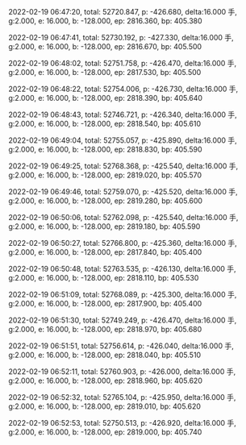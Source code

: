 2022-02-19 06:47:20, total: 52720.847, p: -426.680, delta:16.000 手, g:2.000, e: 16.000, b: -128.000, ep: 2816.360, bp: 405.380

2022-02-19 06:47:41, total: 52730.192, p: -427.330, delta:16.000 手, g:2.000, e: 16.000, b: -128.000, ep: 2816.670, bp: 405.500

2022-02-19 06:48:02, total: 52751.758, p: -426.470, delta:16.000 手, g:2.000, e: 16.000, b: -128.000, ep: 2817.530, bp: 405.500

2022-02-19 06:48:22, total: 52754.006, p: -426.730, delta:16.000 手, g:2.000, e: 16.000, b: -128.000, ep: 2818.390, bp: 405.640

2022-02-19 06:48:43, total: 52746.721, p: -426.340, delta:16.000 手, g:2.000, e: 16.000, b: -128.000, ep: 2818.540, bp: 405.610

2022-02-19 06:49:04, total: 52755.057, p: -425.890, delta:16.000 手, g:2.000, e: 16.000, b: -128.000, ep: 2818.830, bp: 405.590

2022-02-19 06:49:25, total: 52768.368, p: -425.540, delta:16.000 手, g:2.000, e: 16.000, b: -128.000, ep: 2819.020, bp: 405.570

2022-02-19 06:49:46, total: 52759.070, p: -425.520, delta:16.000 手, g:2.000, e: 16.000, b: -128.000, ep: 2819.280, bp: 405.600

2022-02-19 06:50:06, total: 52762.098, p: -425.540, delta:16.000 手, g:2.000, e: 16.000, b: -128.000, ep: 2819.180, bp: 405.590

2022-02-19 06:50:27, total: 52766.800, p: -425.360, delta:16.000 手, g:2.000, e: 16.000, b: -128.000, ep: 2817.840, bp: 405.400

2022-02-19 06:50:48, total: 52763.535, p: -426.130, delta:16.000 手, g:2.000, e: 16.000, b: -128.000, ep: 2818.110, bp: 405.530

2022-02-19 06:51:09, total: 52768.089, p: -425.300, delta:16.000 手, g:2.000, e: 16.000, b: -128.000, ep: 2817.900, bp: 405.400

2022-02-19 06:51:30, total: 52749.249, p: -426.470, delta:16.000 手, g:2.000, e: 16.000, b: -128.000, ep: 2818.970, bp: 405.680

2022-02-19 06:51:51, total: 52756.614, p: -426.040, delta:16.000 手, g:2.000, e: 16.000, b: -128.000, ep: 2818.040, bp: 405.510

2022-02-19 06:52:11, total: 52760.903, p: -426.000, delta:16.000 手, g:2.000, e: 16.000, b: -128.000, ep: 2818.960, bp: 405.620

2022-02-19 06:52:32, total: 52765.104, p: -425.950, delta:16.000 手, g:2.000, e: 16.000, b: -128.000, ep: 2819.010, bp: 405.620

2022-02-19 06:52:53, total: 52750.513, p: -426.920, delta:16.000 手, g:2.000, e: 16.000, b: -128.000, ep: 2819.000, bp: 405.740